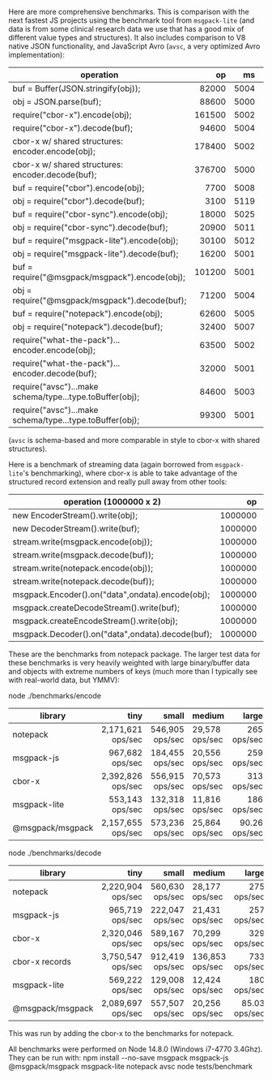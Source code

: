 Here are more comprehensive benchmarks. This is comparison with the next fastest JS projects using the benchmark tool from `msgpack-lite` (and data is from some clinical research data we use that has a good mix of different value types and structures). It also includes comparison to V8 native JSON functionality, and JavaScript Avro (`avsc`, a very optimized Avro implementation):

operation                                                  |   op   |   ms  |  op/s
---------------------------------------------------------- | ------: | ----: | -----:
buf = Buffer(JSON.stringify(obj));                         |   82000 |  5004 |  16386
obj = JSON.parse(buf);                                     |   88600 |  5000 |  17720
require("cbor-x").encode(obj);                             |  161500 |  5002 |  32287
require("cbor-x").decode(buf);                           |   94600 |  5004 |  18904
cbor-x w/ shared structures: encoder.encode(obj);            |  178400 |  5002 |  35665
cbor-x w/ shared structures: encoder.decode(buf);          |  376700 |  5000 |  75340
buf = require("cbor").encode(obj);                         |    7700 |  5008 |   1537
obj = require("cbor").decode(buf);                         |    3100 |  5119 |    605
buf = require("cbor-sync").encode(obj);                    |   18000 |  5025 |   3582
obj = require("cbor-sync").decode(buf);                    |   20900 |  5011 |   4170
buf = require("msgpack-lite").encode(obj);                 |   30100 |  5012 |   6005
obj = require("msgpack-lite").decode(buf);                 |   16200 |  5001 |   3239
buf = require("@msgpack/msgpack").encode(obj);             |  101200 |  5001 |  20235
obj = require("@msgpack/msgpack").decode(buf);             |   71200 |  5004 |  14228
buf = require("notepack").encode(obj);                     |   62600 |  5005 |  12507
obj = require("notepack").decode(buf);                     |   32400 |  5007 |   6470
require("what-the-pack")... encoder.encode(obj);           |   63500 |  5002 |  12694
require("what-the-pack")... encoder.decode(buf);           |   32000 |  5001 |   6398
require("avsc")...make schema/type...type.toBuffer(obj);   |   84600 |  5003 |  16909
require("avsc")...make schema/type...type.toBuffer(obj);   |   99300 |  5001 |  19856

(`avsc` is schema-based and more comparable in style to cbor-x with shared structures).

Here is a benchmark of streaming data (again borrowed from `msgpack-lite`'s benchmarking), where cbor-x is able to take advantage of the structured record extension and really pull away from other tools:

operation (1000000 x 2)                          |   op    |  ms   |  op/s
------------------------------------------------ | ------: | ----: | -----:
new EncoderStream().write(obj);                  | 1000000 |   533 | 1876172
new DecoderStream().write(buf);                  | 1000000 |   297 | 3367003
stream.write(msgpack.encode(obj));               | 1000000 |  3179 | 314564
stream.write(msgpack.decode(buf));               | 1000000 |  2151 | 464900
stream.write(notepack.encode(obj));              | 1000000 |   944 | 1059322
stream.write(notepack.decode(buf));              | 1000000 |  1131 | 884173
msgpack.Encoder().on("data",ondata).encode(obj); | 1000000 |  1687 | 592768
msgpack.createDecodeStream().write(buf);         | 1000000 |  2084 | 479846
msgpack.createEncodeStream().write(obj);         | 1000000 |  1475 | 677966
msgpack.Decoder().on("data",ondata).decode(buf); | 1000000 |  2264 | 441696



These are the benchmarks from notepack package. The larger test data for these benchmarks is very heavily weighted with large binary/buffer data and objects with extreme numbers of keys (much more than I typically see with real-world data, but YMMV):

node ./benchmarks/encode

library          |   tiny            |  small          | medium         | large
---------------- | ----------------: | --------------: | ---------------| -------:
notepack         | 2,171,621 ops/sec | 546,905 ops/sec | 29,578 ops/sec | 265 ops/sec   
msgpack-js       | 967,682 ops/sec   | 184,455 ops/sec | 20,556 ops/sec | 259 ops/sec   
cbor-x         | 2,392,826 ops/sec | 556,915 ops/sec | 70,573 ops/sec | 313 ops/sec   
msgpack-lite     | 553,143 ops/sec   | 132,318 ops/sec | 11,816 ops/sec | 186 ops/sec   
@msgpack/msgpack | 2,157,655 ops/sec | 573,236 ops/sec | 25,864 ops/sec | 90.26 ops/sec 


node ./benchmarks/decode

library          |   tiny            |  small          | medium          | large
---------------- | ----------------: | --------------: | --------------- | -------:
notepack         | 2,220,904 ops/sec | 560,630 ops/sec | 28,177 ops/sec  | 275 ops/sec   
msgpack-js       | 965,719 ops/sec   | 222,047 ops/sec | 21,431 ops/sec  | 257 ops/sec   
cbor-x         | 2,320,046 ops/sec | 589,167 ops/sec | 70,299 ops/sec  | 329 ops/sec   
cbor-x records | 3,750,547 ops/sec | 912,419 ops/sec | 136,853 ops/sec | 733 ops/sec   
msgpack-lite     | 569,222 ops/sec   | 129,008 ops/sec | 12,424 ops/sec  | 180 ops/sec   
@msgpack/msgpack | 2,089,697 ops/sec | 557,507 ops/sec | 20,256 ops/sec  | 85.03 ops/sec 

This was run by adding the cbor-x to the benchmarks for notepack.

All benchmarks were performed on Node 14.8.0 (Windows i7-4770 3.4Ghz). They can be run with:
npm install --no-save msgpack msgpack-js @msgpack/msgpack msgpack-lite notepack avsc
node tests/benchmark
